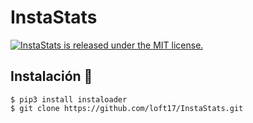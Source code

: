 # InstaStats

<p align="left">
  <a href="https://www.joseromera.net">
    <img src="https://img.shields.io/badge/license-MIT-blue.svg" alt="InstaStats is released under the MIT license." />
  </a>
</p>

## Instalación 🚀
```
$ pip3 install instaloader
$ git clone https://github.com/loft17/InstaStats.git
```
